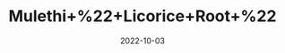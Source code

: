 ---
title: 'Mulethi+%22+Licorice+Root+%22'
date: '2022-10-03' 
metatag: '' 
inventory: '0' 
draft: false 
# meta description 
shortDescripton: 'Mulethi%ef%bf%bdherb+can+treat+asthma%2c+cough%2c+cold%2c+sore+throat+and+other+respiratory+ailments.%ef%bf%bdMulethi%ef%bf%bdhas+antioxidant+properties'
description: 'Herb'
longdescription: ''
featured: True
# product Price
price: '30.0'
# Product Short Description
shortDescription: 'Mulethi%ef%bf%bdherb+can+treat+asthma%2c+cough%2c+cold%2c+sore+throat+and+other+respiratory+ailments.%ef%bf%bdMulethi%ef%bf%bdhas+antioxidant+properties'
productID: 'E38AF891-1129-ED11-9968-005056B3A416'
type: 'products'
category: 'Herb' 
thumnailproduct: 'https://eraconnect.blob.core.windows.net/product-images/aminsaddiquidawakhana/E38AF891-1129-ED11-9968-005056B3A416.webp' 
images:
  - image: 'https://eraconnect.blob.core.windows.net/product-images/aminsaddiquidawakhana/E38AF891-1129-ED11-9968-005056B3A416.webp'  
Variants:
---
